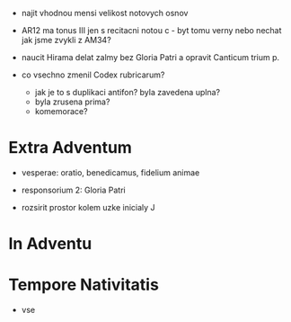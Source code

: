 * najit vhodnou mensi velikost notovych osnov
* AR12 ma tonus III jen s recitacni notou c - byt tomu verny nebo nechat
  jak jsme zvykli z AM34?
* naucit Hirama delat zalmy bez Gloria Patri a opravit Canticum trium p.

* co vsechno zmenil Codex rubricarum?
  * jak je to s duplikaci antifon? byla zavedena uplna?
  * byla zrusena prima?
  * komemorace?

# Extra Adventum

* vesperae: oratio, benedicamus, fidelium animae

* responsorium 2: Gloria Patri
* rozsirit prostor kolem uzke inicialy J

# In Adventu

# Tempore Nativitatis

* vse
